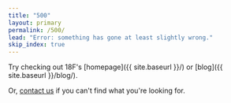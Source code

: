 ```yaml
---
title: "500"
layout: primary
permalink: /500/
lead: "Error: something has gone at least slightly wrong."
skip_index: true
---
```


Try checking out 18F's [homepage]({{ site.baseurl }}/) or [blog]({{ site.baseurl }}/blog/).

Or, [contact us](mailto:18f@gsa.gov) if you can't find what you're looking for.
